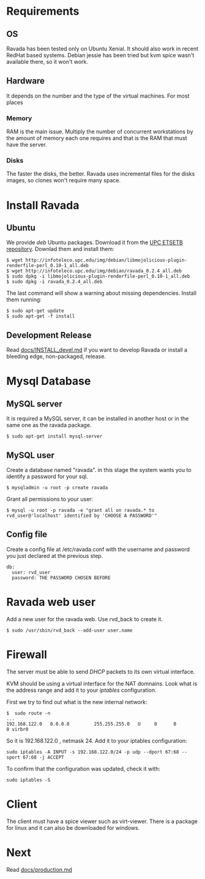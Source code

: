# Requirements

## OS

Ravada has been tested only on Ubuntu Xenial. It should also work in recent RedHat based
systems. Debian jessie has been tried but kvm spice wasn't available there, so it won't
work.

## Hardware

It depends on the number and the type of the virtual machines. For most places 

### Memory
RAM is
the main issue. Multiply the number of concurrent workstations by the amount of memory
each one requires and that is the RAM that must have the server.

### Disks
The faster the disks, the better. Ravada uses incremental files for the disks images, so
clones won't require many space.


# Install Ravada

## Ubuntu

We provide _deb_ Ubuntu packages. Download it from the [UPC ETSETB repository](http://infoteleco.upc.edu/img/debian/). Downlad them and install them:

    $ wget http://infoteleco.upc.edu/img/debian/libmojolicious-plugin-renderfile-perl_0.10-1_all.deb
    $ wget http://infoteleco.upc.edu/img/debian/ravada_0.2.4_all.deb
    $ sudo dpkg -i libmojolicious-plugin-renderfile-perl_0.10-1_all.deb
    $ sudo dpkg -i ravada_0.2.4_all.deb

The last command will show a warning about missing dependencies. Install them
running:

    $ sudo apt-get update
    $ sudo apt-get -f install

## Development Release

Read [docs/INSTALL\_devel.md](https://github.com/UPC/ravada/blob/master/docs/INSTALL_devel.md)  if you want to develop Ravada or install a bleeding
edge, non-packaged, release.

# Mysql Database

## MySQL server

It is required a MySQL server, it can be installed in another host or in the
same one as the ravada package.

    $ sudo apt-get install mysql-server

## MySQL user
Create a database named "ravada". in this stage the system wants you to identify a password for your sql.

    $ mysqladmin -u root -p create ravada

Grant all permissions to your user:

    $ mysql -u root -p ravada -e "grant all on ravada.* to rvd_user@'localhost' identified by 'CHOOSE A PASSWORD'"

## Config file

Create a config file at /etc/ravada.conf with the username and password you just declared
at the previous step.

    db:
      user: rvd_user
      password: THE PASSWORD CHOSEN BEFORE

# Ravada web user

Add a new user for the ravada web. Use rvd\_back to create it.

    $ sudo /usr/sbin/rvd_back --add-user user.name


# Firewall

The server must be able to send _DHCP_ packets to its own virtual interface.

KVM should be using a virtual interface for the NAT domnains. Look what is the address range
and add it to your _iptables_ configuration.

First we try to find out what is the new internal network:

    $  sudo route -n
    ...
    192.168.122.0   0.0.0.0         255.255.255.0   U     0      0        0 virbr0

So it is 192.168.122.0 , netmask 24. Add it to your iptables configuration:

    sudo iptables -A INPUT -s 192.168.122.0/24 -p udp --dport 67:68 --sport 67:68 -j ACCEPT

To confirm that the configuration was updated, check it with:

    sudo iptables -S

# Client

The client must have a spice viewer such as virt-viewer. There is a package for
linux and it can also be downloaded for windows.

# Next

Read [docs/production.md](https://github.com/UPC/ravada/blob/master/docs/production.md) 
